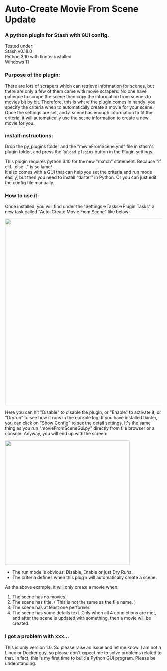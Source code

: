 # Auto-Create Movie From Scene Update
### A python plugin for Stash with GUI config.

Tested under: <br>
Stash v0.18.0 <br>
Python 3.10 with tkinter installed <br>
Windows 11

### Purpose of the plugin:
There are lots of scrapers which can retrieve information for scenes, but there are only a few of them came with movie scrapers. No one have patience to scrape the scene then copy the information from scenes to movies bit by bit. Therefore, this is where the plugin comes in handy: you specify the criteria when to automatically create a movie for your scene. Once the settings are set, and a scene has enough information to fit the criteria, it will automatically use the scene information to create a new movie for you.

### install instructions:
Drop the py_plugins folder and the "movieFromScene.yml" file in stash's plugin folder, and press the `Reload plugins` button in the Plugin settings. <p>

This plugin requires python 3.10 for the new "match" statement. Because "if elif...else..." is so lame! <br>
It also comes with a GUI that can help you set the criteria and run mode easily, but then you need to install "tkinter" in Python. Or you can just edit the config file manually.

### How to use it:
Once installed, you will find under the "Settings->Tasks->Plugin Tasks" a new task called "Auto-Create Movie From Scene" like below:
<p>
<img src="https://user-images.githubusercontent.com/22040708/211181083-e24a7685-073e-4f0c-a00f-872dfbe34ab4.png" width=600 />
<p>
Here you can hit "Disable" to disable the plugin, or "Enable" to activate it, or "Dryrun" to see how it runs in the console log.
If you have installed tkinter, you can click on "Show Config" to see the detail settings.
It's the same thing as you run "movieFromSceneGui.py" directly from file browser or a console. Anyway, you will end up with the screen: 
<p>
<img src="https://user-images.githubusercontent.com/22040708/211181257-2182df00-0b8f-4c93-90d9-885dbb0172f6.png" width= 400 />
<p>
  
* The run mode is obvious: Disable, Enable or just Dry Runs.
* The criteria defines when this plugin will automatically create a scene.
  
As the above example, it will only create a movie when:
1. The scene has no movies.
2. The scene has title. ( This is not the same as the file name. )
3. The scene has at least one performer.
4. The scene has some details text.
Only when all 4 condictions are met, and after the scene is updated with something, then a movie will be created.

### I got a problem with xxx...
This is only version 1.0. So please raise an issue and let me know. I am not a Linux or Docker guy, so please don't expect me to solve
problems related to that. In fact, this is my first time to build a Python GUI program. Please be understanding.



